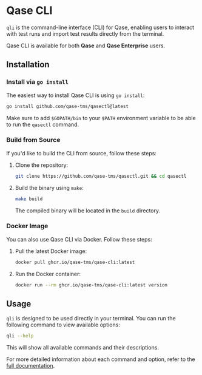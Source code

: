 # Qase CLI

`qli` is the command-line interface (CLI) for Qase, enabling users to interact with test runs and import test results
directly from the terminal.

Qase CLI is available for both **Qase** and **Qase Enterprise** users.

## Installation

### Install via `go install`

The easiest way to install Qase CLI is using `go install`:

```bash
go install github.com/qase-tms/qasectl@latest
```

Make sure to add `$GOPATH/bin` to your `$PATH` environment variable to be able to run the `qasectl` command.

### Build from Source

If you'd like to build the CLI from source, follow these steps:

1. Clone the repository:

    ```bash
    git clone https://github.com/qase-tms/qasectl.git && cd qasectl
    ```

2. Build the binary using `make`:

    ```bash
    make build
    ```

   The compiled binary will be located in the `build` directory.

### Docker Image

You can also use Qase CLI via Docker. Follow these steps:

1. Pull the latest Docker image:

    ```bash
    docker pull ghcr.io/qase-tms/qase-cli:latest
    ```

2. Run the Docker container:

    ```bash
    docker run --rm ghcr.io/qase-tms/qase-cli:latest version
    ```

## Usage

`qli` is designed to be used directly in your terminal. You can run the following command to view available options:

```bash
qli --help
```

This will show all available commands and their descriptions.

For more detailed information about each command and option, refer to the [full documentation](docs/command.md).

